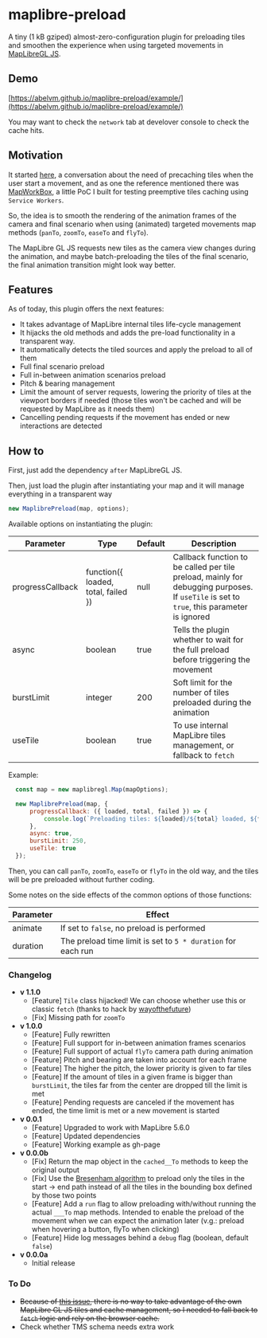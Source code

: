# maplibre-preload

A tiny (1 kB gziped) almost-zero-configuration plugin for preloading tiles and smoothen the experience when using targeted movements in [MapLibreGL JS](https://maplibre.org/).

## Demo

[https://abelvm.github.io/maplibre-preload/example/](https://abelvm.github.io/maplibre-preload/example/)

You may want to check the `network` tab at develover console to check the cache hits.

## Motivation

It started [here](https://github.com/maplibre/maplibre-gl-js/issues/116), a conversation about the need of precaching tiles when the user start a movement, and as one the reference mentioned there was [MapWorkBox](https://github.com/AbelVM/mapworkbox), a little PoC I built for testing preemptive tiles caching using `Service Workers`.

So, the idea is to smooth the rendering of the animation frames of the camera and final scenario when using (animated) targeted movements map methods (`panTo`, `zoomTo`, `easeTo` and `flyTo`).

The MapLibre GL JS requests new tiles as the camera view changes during the animation, and maybe batch-preloading the tiles of the final scenario, the final animation transition might look way better.

## Features

As of today, this plugin offers the next features:

* It takes advantage of MapLibre internal tiles life-cycle management
* It hijacks the old methods and adds the pre-load functionality in a transparent way.
* It automatically detects the tiled sources and apply the preload to all of them
* Full final scenario preload
* Full in-between animation scenarios preload
* Pitch & bearing management
* Limit the amount of server requests, lowering the priority of tiles at the viewport borders if needed (those tiles won't be cached and will be requested by MapLibre as it needs them)
* Cancelling pending requests if the movement has ended or new interactions are detected

## How to

First, just add the dependency `after` MapLibreGL JS.

Then, just load the plugin after instantiating your map and it will manage everything in a transparent way

```javascript
new MaplibrePreload(map, options);

```

Available options on instantiating the plugin:

| Parameter | Type | Default | Description |
|---|---|---|---|
| progressCallback | function({ loaded, total, failed }) | null | Callback function to be called per tile preload, mainly for debugging purposes. If `useTile` is set to `true`, this parameter is ignored |
| async | boolean | true | Tells the plugin whether to wait for the full preload before triggering the movement|
| burstLimit | integer | 200 | Soft limit for the number of tiles preloaded during the animation |
| useTile | boolean | true | To use internal MapLibre tiles management, or fallback to `fetch` |

Example:

```javascript
  const map = new maplibregl.Map(mapOptions);

  new MaplibrePreload(map, {
      progressCallback: ({ loaded, total, failed }) => {
          console.log(`Preloading tiles: ${loaded}/${total} loaded, ${failed} failed`);
      },
      async: true,
      burstLimit: 250,
      useTile: true
  });

```

Then, you can call `panTo`, `zoomTo`, `easeTo` or `flyTo` in the old way, and the tiles will be pre preloaded without further coding.

Some notes on the side effects of the common options of those functions:

| Parameter | Effect |
|---|---|
| animate | If set to `false`, no preload is performed |
| duration | The preload time limit is set to `5 * duration` for each run |

### Changelog

* **v 1.1.0**
  * [Feature] `Tile` class hijacked! We can choose whether use this or classic `fetch` (thanks to hack by [wayofthefuture](https://github.com/wayofthefuture))
  * [Fix] Missing path for `zoomTo`
* **v 1.0.0**
  * [Feature] Fully rewritten
  * [Feature] Full support for in-between animation frames scenarios
  * [Feature] Full support of actual `flyTo` camera path during animation
  * [Feature] Pitch and bearing are taken into account for each frame
  * [Feature] The higher the pitch, the lower priority is given to far tiles
  * [Feature] If the amount of tiles in a given frame is bigger than `burstLimit`, the tiles far from the center are dropped till the limit is met
  * [Feature] Pending requests are canceled if the movement has ended, the time limit is met or a new movement is started
* **v 0.0.1**
  * [Feature] Upgraded to work with MapLibre 5.6.0
  * [Feature] Updated dependencies
  * [Feature] Working example as gh-page
* **v 0.0.0b**
  * [Fix] Return the map object in the `cached__To` methods to keep the original output
  * [Fix] Use the [Bresenham algorithm](https://en.wikipedia.org/wiki/Bresenham%27s_line_algorithm) to preload only the tiles in the start -> end path instead of all the tiles in the bounding box defined by those two points
  * [Feature] Add a `run` flag to allow preloading with/without running the actual `___To` map methods. Intended to enable the preload of the movement when we can expect the animation later (v.g.: preload when hovering a button, flyTo when clicking)
  * [Feature] Hide log messages behind a `debug` flag (boolean, default `false`)
* **v 0.0.0a**
  * Initial release

### To Do

* ~~Because of [this issue](https://github.com/maplibre/maplibre-gl-js/issues/6041), there is no way to take advantage of the own MapLibre GL JS tiles and cache management, so I needed to fall back to `fetch` logic and rely on the browser cache.~~
* Check whether TMS schema needs extra work
